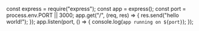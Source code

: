 const express = require("express");
const app = express();
const port = process.env.PORT || 3000;
app.get("/", (req, res) => {
  res.send("hello world!");
});
app.listen(port, () => {
  console.log(`app running on ${port}`);
});
